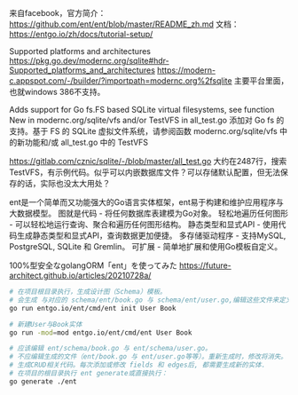 来自facebook，官方简介：
https://github.com/ent/ent/blob/master/README_zh.md
文档：
https://entgo.io/zh/docs/tutorial-setup/


Supported platforms and architectures
https://pkg.go.dev/modernc.org/sqlite#hdr-Supported_platforms_and_architectures
https://modern-c.appspot.com/-/builder/?importpath=modernc.org%2fsqlite
主要平台里面，也就windows 386不支持。

Adds support for Go fs.FS based SQLite virtual filesystems, see function New in modernc.org/sqlite/vfs and/or TestVFS in all_test.go
添加对 Go fs 的支持。基于 FS 的 SQLite 虚拟文件系统，请参阅函数 modernc.org/sqlite/vfs 中的新功能和/或 all_test.go 中的 TestVFS

https://gitlab.com/cznic/sqlite/-/blob/master/all_test.go
大约在2487行，搜索TestVFS，有示例代码。似乎可以内嵌数据库文件？可以存储默认配置，但无法保存的话，实际也没太大用处？



ent是一个简单而又功能强大的Go语言实体框架，ent易于构建和维护应用程序与大数据模型。
图就是代码 - 将任何数据库表建模为Go对象。
轻松地遍历任何图形 - 可以轻松地运行查询、聚合和遍历任何图形结构。
静态类型和显式API - 使用代码生成静态类型和显式API，查询数据更加便捷。
多存储驱动程序 - 支持MySQL, PostgreSQL, SQLite 和 Gremlin。
可扩展 - 简单地扩展和使用Go模板自定义。

100%型安全なgolangORM「ent」を使ってみた
https://future-architect.github.io/articles/20210728a/

```bash
# 在项目根目录执行，生成设计图（Schema）模板。
# 会生成 与对应的 schema/ent/book.go 与 schema/ent/user.go,编辑这些文件来定义实体的属性。
go run entgo.io/ent/cmd/ent init User Book

# 新建User与Book实体
go run -mod=mod entgo.io/ent/cmd/ent User Book

# 应该编辑 ent/schema/book.go 与 ent/schema/user.go。
# 不应编辑生成的文件（ent/book.go 与 ent/user.go等等）。重新生成时，修改将消失。
# 生成CRUD相关代码。每次添加或修改 fields 和 edges后, 都需要生成新的实体. 
# 在项目的根目录执行 ent generate或直接执行：
go generate ./ent
```
